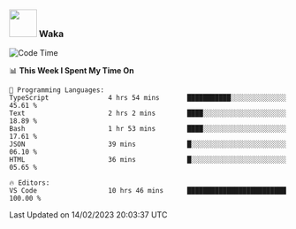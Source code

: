 ### <img src="https://media.giphy.com/media/VgCDAzcKvsR6OM0uWg/giphy.gif" width="50"> Waka

  <!--START_SECTION:waka-->
![Code Time](http://img.shields.io/badge/Code%20Time-1%2C267%20hrs%2024%20mins-blue)

📊 **This Week I Spent My Time On** 

```text
💬 Programming Languages: 
TypeScript               4 hrs 54 mins       ███████████░░░░░░░░░░░░░░   45.61 % 
Text                     2 hrs 2 mins        ████░░░░░░░░░░░░░░░░░░░░░   18.89 % 
Bash                     1 hr 53 mins        ████░░░░░░░░░░░░░░░░░░░░░   17.61 % 
JSON                     39 mins             █░░░░░░░░░░░░░░░░░░░░░░░░   06.10 % 
HTML                     36 mins             █░░░░░░░░░░░░░░░░░░░░░░░░   05.65 % 

🔥 Editors: 
VS Code                  10 hrs 46 mins      █████████████████████████   100.00 % 

```


 Last Updated on 14/02/2023 20:03:37 UTC
<!--END_SECTION:waka-->
